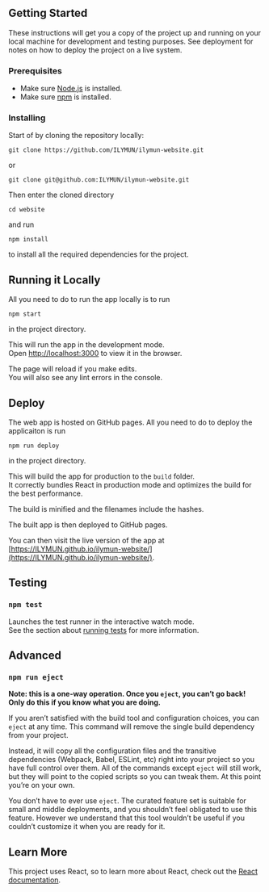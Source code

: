 ## Getting Started

These instructions will get you a copy of the project up and running on your local machine for development and testing purposes. See deployment for notes on how to deploy the project on a live system.

### Prerequisites
- Make sure [Node.js](https://nodejs.org) is installed.
- Make sure [npm](https://www.npmjs.com/get-npm) is installed.

### Installing

Start of by cloning the repository locally:
```
git clone https://github.com/ILYMUN/ilymun-website.git
```
or
```
git clone git@github.com:ILYMUN/ilymun-website.git
```

Then enter the cloned directory
```
cd website
```
and run
```
npm install
```
to install all the required dependencies for the project.

## Running it Locally

All you need to do to run the app locally is to run
```
npm start
```
in the project directory.

This will run the app in the development mode.<br>
Open [http://localhost:3000](http://localhost:3000) to view it in the browser.

The page will reload if you make edits.<br>
You will also see any lint errors in the console.

## Deploy

The web app is hosted on GitHub pages. All you need to do to deploy the applicaiton is run
```
npm run deploy
```
in the project directory.

This will build the app for production to the `build` folder.<br>
It correctly bundles React in production mode and optimizes the build for the best performance.

The build is minified and the filenames include the hashes.<br>

The built app is then deployed to GitHub pages.

You can then visit the live version of the app at [https://ILYMUN.github.io/ilymun-website/](https://ILYMUN.github.io/ilymun-website/).

## Testing

### `npm test`

Launches the test runner in the interactive watch mode.<br>
See the section about [running tests](https://facebook.github.io/create-react-app/docs/running-tests) for more information.

## Advanced

### `npm run eject`

**Note: this is a one-way operation. Once you `eject`, you can’t go back! Only do this if you know what you are doing.**

If you aren’t satisfied with the build tool and configuration choices, you can `eject` at any time. This command will remove the single build dependency from your project.

Instead, it will copy all the configuration files and the transitive dependencies (Webpack, Babel, ESLint, etc) right into your project so you have full control over them. All of the commands except `eject` will still work, but they will point to the copied scripts so you can tweak them. At this point you’re on your own.

You don’t have to ever use `eject`. The curated feature set is suitable for small and middle deployments, and you shouldn’t feel obligated to use this feature. However we understand that this tool wouldn’t be useful if you couldn’t customize it when you are ready for it.

## Learn More

This project uses React, so to learn more about React, check out the [React documentation](https://reactjs.org/).
